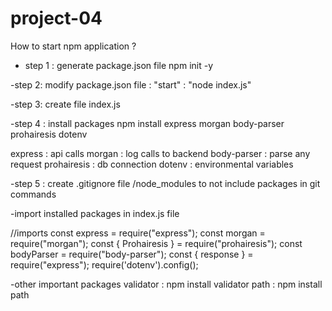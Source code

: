 # project-04
How to start npm application ? 

- step 1  : generate package.json file 
npm init -y


-step 2: modify package.json file : 
"start" : "node index.js"

-step 3: create file index.js 

-step 4 : install packages 
  npm install express morgan body-parser prohairesis dotenv

express : api calls 
morgan : log calls to backend
body-parser : parse any request
prohairesis : db connection
dotenv : environmental variables

-step 5 : create .gitignore file 
/node_modules to not include packages in git commands

-import installed packages in index.js file 

//imports
const express = require("express");
const morgan = require("morgan");
const { Prohairesis } = require("prohairesis");
const bodyParser = require("body-parser");
const { response } = require("express");
require('dotenv').config();

-other important packages 
validator : npm install validator
path : npm install path
